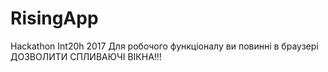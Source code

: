# RisingApp
Hackathon Int20h 2017
Для робочого функціоналу ви повинні в браузері ДОЗВОЛИТИ СПЛИВАЮЧІ ВІКНА!!!
